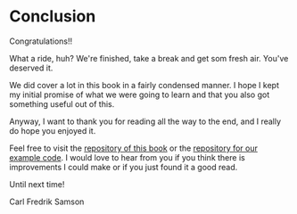 # Conclusion

Congratulations!!

What a ride, huh? We're finished, take a break and get som fresh air. You've deserved
it.

We did cover a lot in this book in a fairly condensed manner. I hope I kept my
initial promise of what we were going to learn and that you also got something
useful out of this.

Anyway, I want to thank you for reading all the way to the end, and I really do hope you enjoyed it.

Feel free to visit the [repository of this book](https://github.com/cfsamson/book-exploring-async-basics) or the [repository for our example code](https://github.com/cfsamson/examples-node-eventloop). I would love to hear from you
if you think there is improvements I could make or if you just found it a good read.

Until next time!

Carl Fredrik Samson